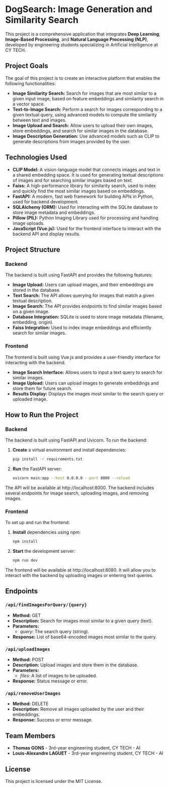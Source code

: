# DogSearch: Image Generation and Similarity Search

This project is a comprehensive application that integrates **Deep Learning**, **Image-Based Processing**, and **Natural Language Processing (NLP)**, developed by engineering students specializing in Artificial Intelligence at CY TECH.

## Project Goals

The goal of this project is to create an interactive platform that enables the following functionalities:

- **Image Similarity Search:** Search for images that are most similar to a given input image, based on feature embeddings and similarity search in a vector space.
- **Text-to-Image Search:** Perform a search for images corresponding to a given textual query, using advanced models to compute the similarity between text and images.
- **Image Upload and Search:** Allow users to upload their own images, store embeddings, and search for similar images in the database.
- **Image Description Generation:** Use advanced models such as CLIP to generate descriptions from images provided by the user.

## Technologies Used

- **CLIP Model:** A vision-language model that connects images and text in a shared embedding space. It is used for generating textual descriptions of images and for searching similar images based on text.
- **Faiss:** A high-performance library for similarity search, used to index and quickly find the most similar images based on embeddings.
- **FastAPI:** A modern, fast web framework for building APIs in Python, used for backend development.
- **SQLAlchemy (ORM):** Used for interacting with the SQLite database to store image metadata and embeddings.
- **Pillow (PIL):** Python Imaging Library used for processing and handling image uploads.
- **JavaScript (Vue.js):** Used for the frontend interface to interact with the backend API and display results.

## Project Structure

### Backend

The backend is built using FastAPI and provides the following features:

- **Image Upload:** Users can upload images, and their embeddings are stored in the database.
- **Text Search:** The API allows querying for images that match a given textual description.
- **Image Search:** The API provides endpoints to find similar images based on a given image.
- **Database Integration:** SQLite is used to store image metadata (filename, embedding, origin).
- **Faiss Integration:** Used to index image embeddings and efficiently search for similar images.

### Frontend

The frontend is built using Vue.js and provides a user-friendly interface for interacting with the backend.

- **Image Search Interface:** Allows users to input a text query to search for similar images.
- **Image Upload:** Users can upload images to generate embeddings and store them for future search.
- **Results Display:** Displays the images most similar to the search query or uploaded image.

## How to Run the Project

### Backend

The backend is built using FastAPI and Uvicorn. To run the backend:

1) **Create** a virtual environment and install dependencies:
    ```bash
    pip install -r requirements.txt
    ```

2) **Run** the FastAPI server:
    ```bash
    uvicorn main:app --host 0.0.0.0 --port 8000 --reload
    ```

The API will be available at http://localhost:8000. The backend includes several endpoints for image search, uploading images, and removing images.

### Frontend

To set up and run the frontend:

1) **Install** dependencies using npm:
    ```bash
    npm install
    ```

2) **Start** the development server:
    ```bash
    npm run dev
    ```

The frontend will be available at http://localhost:8080. It will allow you to interact with the backend by uploading images or entering text queries.

## Endpoints

### `/api/findImagesForQuery/{query}`

- **Method:** GET
- **Description:** Search for images most similar to a given query (text).
- **Parameters:**
    - *query:* The search query (string).
- **Response:** List of base64-encoded images most similar to the query.

### `/api/uploadImages`
- **Method:** POST
- **Description:** Upload images and store them in the database.
- **Parameters:**
    - *files:* A list of images to be uploaded.
- **Response:** Status message or error.

### `/api/removeUserImages`

- **Method:** DELETE
- **Description:** Remove all images uploaded by the user and their embeddings.
- **Response:** Success or error message.

## Team Members

- **Thomas GONS** - 3rd-year engineering student, CY TECH - AI
- **Louis-Alexandre LAGUET** - 3rd-year engineering student, CY TECH - AI

## License

This project is licensed under the MIT License.
